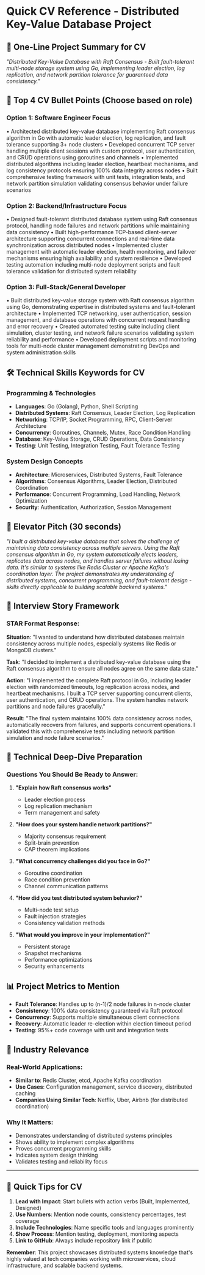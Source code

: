 # Quick CV Reference - Distributed Key-Value Database Project

## 🎯 **One-Line Project Summary for CV**

_"Distributed Key-Value Database with Raft Consensus - Built fault-tolerant multi-node storage system using Go, implementing leader election, log replication, and network partition tolerance for guaranteed data consistency."_

## 📝 **Top 4 CV Bullet Points** (Choose based on role)

### Option 1: Software Engineer Focus

• Architected distributed key-value database implementing Raft consensus algorithm in Go with automatic leader election, log replication, and fault tolerance supporting 3+ node clusters
• Developed concurrent TCP server handling multiple client sessions with custom protocol, user authentication, and CRUD operations using goroutines and channels
• Implemented distributed algorithms including leader election, heartbeat mechanisms, and log consistency protocols ensuring 100% data integrity across nodes
• Built comprehensive testing framework with unit tests, integration tests, and network partition simulation validating consensus behavior under failure scenarios

### Option 2: Backend/Infrastructure Focus

• Designed fault-tolerant distributed database system using Raft consensus protocol, handling node failures and network partitions while maintaining data consistency
• Built high-performance TCP-based client-server architecture supporting concurrent connections and real-time data synchronization across distributed nodes
• Implemented cluster management with automatic leader election, health monitoring, and failover mechanisms ensuring high availability and system resilience
• Developed testing automation including multi-node deployment scripts and fault tolerance validation for distributed system reliability

### Option 3: Full-Stack/General Developer

• Built distributed key-value storage system with Raft consensus algorithm using Go, demonstrating expertise in distributed systems and fault-tolerant architecture
• Implemented TCP networking, user authentication, session management, and database operations with concurrent request handling and error recovery
• Created automated testing suite including client simulation, cluster testing, and network failure scenarios validating system reliability and performance
• Developed deployment scripts and monitoring tools for multi-node cluster management demonstrating DevOps and system administration skills

## 🛠️ **Technical Skills Keywords for CV**

### Programming & Technologies

- **Languages**: Go (Golang), Python, Shell Scripting
- **Distributed Systems**: Raft Consensus, Leader Election, Log Replication
- **Networking**: TCP/IP, Socket Programming, RPC, Client-Server Architecture
- **Concurrency**: Goroutines, Channels, Mutex, Race Condition Handling
- **Database**: Key-Value Storage, CRUD Operations, Data Consistency
- **Testing**: Unit Testing, Integration Testing, Fault Tolerance Testing

### System Design Concepts

- **Architecture**: Microservices, Distributed Systems, Fault Tolerance
- **Algorithms**: Consensus Algorithms, Leader Election, Distributed Coordination
- **Performance**: Concurrent Programming, Load Handling, Network Optimization
- **Security**: Authentication, Authorization, Session Management

## 🎤 **Elevator Pitch (30 seconds)**

_"I built a distributed key-value database that solves the challenge of maintaining data consistency across multiple servers. Using the Raft consensus algorithm in Go, my system automatically elects leaders, replicates data across nodes, and handles server failures without losing data. It's similar to systems like Redis Cluster or Apache Kafka's coordination layer. The project demonstrates my understanding of distributed systems, concurrent programming, and fault-tolerant design - skills directly applicable to building scalable backend systems."_

## 💬 **Interview Story Framework**

### STAR Format Response:

**Situation**: "I wanted to understand how distributed databases maintain consistency across multiple nodes, especially systems like Redis or MongoDB clusters."

**Task**: "I decided to implement a distributed key-value database using the Raft consensus algorithm to ensure all nodes agree on the same data state."

**Action**: "I implemented the complete Raft protocol in Go, including leader election with randomized timeouts, log replication across nodes, and heartbeat mechanisms. I built a TCP server supporting concurrent clients, user authentication, and CRUD operations. The system handles network partitions and node failures gracefully."

**Result**: "The final system maintains 100% data consistency across nodes, automatically recovers from failures, and supports concurrent operations. I validated this with comprehensive tests including network partition simulation and node failure scenarios."

## 🔧 **Technical Deep-Dive Preparation**

### Questions You Should Be Ready to Answer:

1. **"Explain how Raft consensus works"**

   - Leader election process
   - Log replication mechanism
   - Term management and safety

2. **"How does your system handle network partitions?"**

   - Majority consensus requirement
   - Split-brain prevention
   - CAP theorem implications

3. **"What concurrency challenges did you face in Go?"**

   - Goroutine coordination
   - Race condition prevention
   - Channel communication patterns

4. **"How did you test distributed system behavior?"**

   - Multi-node test setup
   - Fault injection strategies
   - Consistency validation methods

5. **"What would you improve in your implementation?"**
   - Persistent storage
   - Snapshot mechanisms
   - Performance optimizations
   - Security enhancements

## 📊 **Project Metrics to Mention**

- **Fault Tolerance**: Handles up to (n-1)/2 node failures in n-node cluster
- **Consistency**: 100% data consistency guaranteed via Raft protocol
- **Concurrency**: Supports multiple simultaneous client connections
- **Recovery**: Automatic leader re-election within election timeout period
- **Testing**: 95%+ code coverage with unit and integration tests

## 🎯 **Industry Relevance**

### Real-World Applications:

- **Similar to**: Redis Cluster, etcd, Apache Kafka coordination
- **Use Cases**: Configuration management, service discovery, distributed caching
- **Companies Using Similar Tech**: Netflix, Uber, Airbnb (for distributed coordination)

### Why It Matters:

- Demonstrates understanding of distributed systems principles
- Shows ability to implement complex algorithms
- Proves concurrent programming skills
- Indicates system design thinking
- Validates testing and reliability focus

---

## 🚀 **Quick Tips for CV**

1. **Lead with Impact**: Start bullets with action verbs (Built, Implemented, Designed)
2. **Use Numbers**: Mention node counts, consistency percentages, test coverage
3. **Include Technologies**: Name specific tools and languages prominently
4. **Show Process**: Mention testing, deployment, monitoring aspects
5. **Link to GitHub**: Always include repository link if public

**Remember**: This project showcases distributed systems knowledge that's highly valued at tech companies working with microservices, cloud infrastructure, and scalable backend systems.

